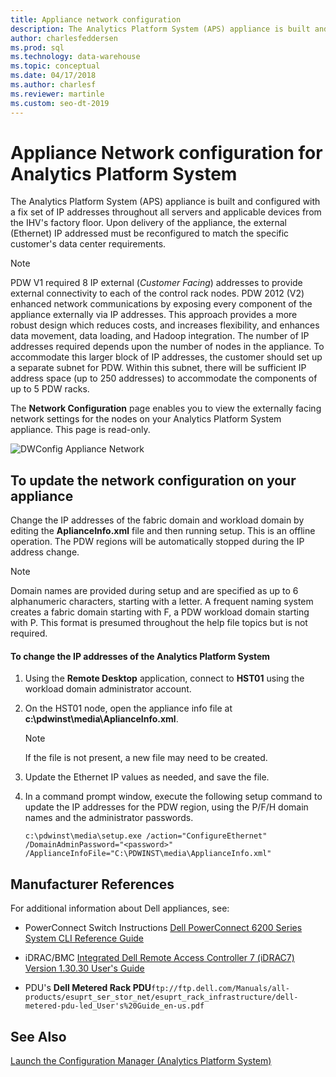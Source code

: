 ```yaml
---
title: Appliance network configuration
description: The Analytics Platform System (APS) appliance is built and configured with a fix set of IP addresses throughout all servers and applicable devices from the IHV's factory floor. Upon delivery of the appliance, the external (Ethernet) IP addressed must be reconfigured to match the specific customer's data center requirements.  
author: charlesfeddersen 
ms.prod: sql
ms.technology: data-warehouse
ms.topic: conceptual
ms.date: 04/17/2018
ms.author: charlesf
ms.reviewer: martinle
ms.custom: seo-dt-2019
---
```


# Appliance Network configuration for Analytics Platform System
The Analytics Platform System (APS) appliance is built and configured with a fix set of IP addresses throughout all servers and applicable devices from the IHV's factory floor. Upon delivery of the appliance, the external (Ethernet) IP addressed must be reconfigured to match the specific customer's data center requirements.  
  
> [!NOTE]  
> PDW V1 required 8 IP external (*Customer Facing*) addresses to provide external connectivity to each of the control rack nodes. PDW 2012 (V2) enhanced network communications by exposing every component of the appliance externally via IP addresses. This approach provides a more robust design which reduces costs, and increases flexibility, and enhances data movement, data loading, and Hadoop integration. The number of IP addresses required depends upon the number of nodes in the appliance. To accommodate this larger block of IP addresses, the customer should set up a separate subnet for PDW. Within this subnet, there will be sufficient IP address space (up to 250 addresses) to accommodate the components of up to 5 PDW racks.  
  
The **Network Configuration** page enables you to view the externally facing network settings for the nodes on your Analytics Platform System appliance. This page is read-only.  
  
![DWConfig Appliance Network](./media/appliance-network-configuration/SQL_Server_PDW_DWConfig_ApplTopNetwork.png "SQL_Server_PDW_DWConfig_ApplTopNetwork")  
  
## To update the network configuration on your appliance  
Change the IP addresses of the fabric domain and workload domain by editing the **AplianceInfo.xml** file and then running setup. This is an offline operation. The PDW regions will be automatically stopped during the IP address change.  
  
> [!NOTE]  
> Domain names are provided during setup and are specified as up to 6 alphanumeric characters, starting with a letter. A frequent naming system creates a fabric domain starting with F, a PDW workload domain starting with P. This format is presumed throughout the help file topics but is not required. <!-- MISSING LINKS For more information about the domain structure, see [PDW Domain Security &#40;SQL Server PDW&#41;](../sqlpdw/pdw-domain-security-sql-server-pdw.md) and [Understanding the Security Model of the HDInsight Region &#40;Analytics Platform System&#41;](../hdinsight/understanding-the-security-model-of-the-hdinsight-region.md)  -->  
  
#### To change the IP addresses of the Analytics Platform System  
  
1.  Using the **Remote Desktop** application, connect to **HST01** using the workload domain administrator account.  
  
2.  On the HST01 node, open the appliance info file at **c:\pdwinst\media\AplianceInfo.xml**.  
  
    > [!NOTE]  
    > If the file is not present, a new file may need to be created.  
  
3.  Update the Ethernet IP values as needed, and save the file.  
  
4.  In a command prompt window, execute the following setup command to update the IP addresses for the PDW region, using the P/F/H domain names and the administrator passwords.  
  
    ```  
    c:\pdwinst\media\setup.exe /action="ConfigureEthernet" /DomainAdminPassword="<password>" /ApplianceInfoFile="C:\PDWINST\media\ApplianceInfo.xml"  
    ```  
  
## Manufacturer References  
For additional information about Dell appliances, see:  
  
-   PowerConnect Switch Instructions [Dell PowerConnect 6200 Series System CLI Reference Guide](https://downloads.dell.com/Manuals/all-products/esuprt_ser_stor_net/esuprt_powerconnect/powerconnect-6224f_Reference%20Guide_en-us.pdf)  
  
-   iDRAC/BMC [Integrated Dell Remote Access Controller 7 (iDRAC7) Version 1.30.30 User's Guide](https://downloads.dell.com/Manuals/all-products/esuprt_electronics/esuprt_software/esuprt_remote_ent_sys_mgmt/integrated-dell-remote-access-cntrllr-7-v1.30.30_User%27s%20Guide_en-us.pdf?c=us&l=en&cs=555&s=biz)  
  
-   PDU's **Dell Metered Rack PDU**`ftp://ftp.dell.com/Manuals/all-products/esuprt_ser_stor_net/esuprt_rack_infrastructure/dell-metered-pdu-led_User's%20Guide_en-us.pdf`  
  
## See Also  
[Launch the Configuration Manager &#40;Analytics Platform System&#41;](launch-the-configuration-manager.md)  
  
